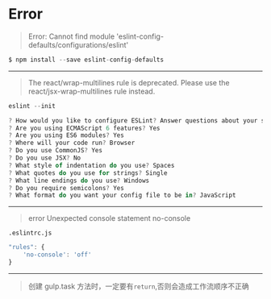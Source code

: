 # Error

>Error: Cannot find module 'eslint-config-defaults/configurations/eslint'

~~~javascript
$ npm install --save eslint-config-defaults
~~~
----

>The react/wrap-multilines rule is deprecated. Please use the react/jsx-wrap-multilines rule instead.

~~~javascript
eslint --init

? How would you like to configure ESLint? Answer questions about your style
? Are you using ECMAScript 6 features? Yes
? Are you using ES6 modules? Yes
? Where will your code run? Browser
? Do you use CommonJS? Yes
? Do you use JSX? No
? What style of indentation do you use? Spaces
? What quotes do you use for strings? Single
? What line endings do you use? Windows
? Do you require semicolons? Yes
? What format do you want your config file to be in? JavaScript
~~~
----

> error  Unexpected console statement  no-console

`.eslintrc.js`

~~~javascript
"rules": {
    'no-console': 'off'
}
~~~
----

>创建 gulp.task 方法时，一定要有`return`,否则会造成工作流顺序不正确


